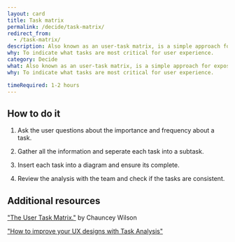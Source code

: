 ```yaml
---
layout: card
title: Task matrix
permalink: /decide/task-matrix/
redirect_from:
  - /task-matrix/
description: Also known as an user-task matrix, is a simple approach for exposing frequency and importance by user class or persona. 
why: To indicate what tasks are most critical for user experience.
category: Decide
what: Also known as an user-task matrix, is a simple approach for exposing frequency and importance by user class or persona. 
why: To indicate what tasks are most critical for user experience.

timeRequired: 1-2 hours
---
```

## How to do it
1. Ask the user questions about the importance and frequency about a task.

2. Gather all the information and seperate each task into a subtask.

3. Insert each task into a diagram and ensure its complete.

4. Review the analysis with the team and check if the tasks are consistent.   





## Additional resources
["The User Task Matrix."](http://dux.typepad.com/dux/2011/10/method-18-of-100-the-usertask-matrix.html) by Chauncey Wilson

["How to improve your UX designs with Task Analysis"](https://www.interaction-design.org/literature/article/task-analysis-a-ux-designer-s-best-friend) 


